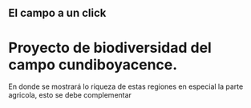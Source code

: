 ## El campo a un click

# Proyecto de biodiversidad del campo cundiboyacence.
En donde se mostrará lo riqueza de estas regiones en especial la parte agricola, esto se debe complementar